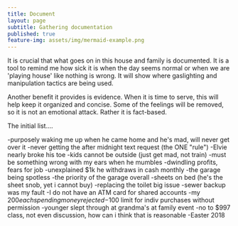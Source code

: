 ```yaml
---
title: Document
layout: page
subtitle: Gathering documentation
published: true
feature-img: assets/img/mermaid-example.png
---
```

It is crucial that what goes on in this house and family is documented. It is a tool to remind me how sick it is when the day seems normal or when we are 'playing house' like nothing is wrong. It will show where gaslighting and manipulation tactics are being used. 

Another benefit it provides is evidence. When it is time to serve, this will help keep it organized and concise. Some of the feelings will be removed, so it is not an emotional attack. Rather it is fact-based.

The initial list....

-purposely waking me up when he came home and he's mad, will never get over it 
-never getting the after midnight text request (the ONE "rule")
-Elvie nearly broke his toe
-kids cannot be outside (just get mad, not train)
-must be something wrong with my ears when he mumbles
-dwindling profits, fears for job
-unexplained $1k he withdraws in cash monthly
-the garage being spotless
-the priority of the garage overall
-sheets on bed (he's the sheet snob, yet i cannot buy)
-replacing the toilet big issue
-sewer backup was my fault
-I do not have an ATM card for shared accounts
-my $200 each spending money rejected
-$100 limit for indiv purchases without permission
-younger slept through at grandma's at family event
-no to $997 class, not even discussion, how can i think that is reasonable
-Easter 2018


